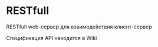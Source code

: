 # RESTfull
RESTfull web-сервер для взаимодействия клиент-сервер 

Спецификация API находится в Wiki
